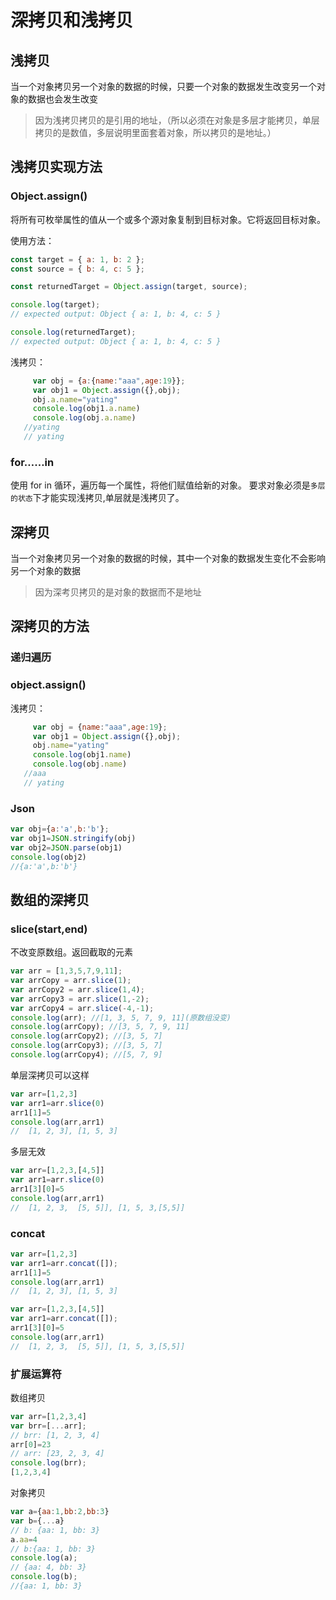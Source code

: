 # 深拷贝和浅拷贝

## 浅拷贝
当一个对象拷贝另一个对象的数据的时候，只要一个对象的数据发生改变另一个对象的数据也会发生改变

> 因为浅拷贝拷贝的是引用的地址，（所以必须在对象是多层才能拷贝，单层拷贝的是数值，多层说明里面套着对象，所以拷贝的是地址。）

## 浅拷贝实现方法

### Object.assign()
将所有可枚举属性的值从一个或多个源对象复制到目标对象。它将返回目标对象。

使用方法：
```js
const target = { a: 1, b: 2 };
const source = { b: 4, c: 5 };

const returnedTarget = Object.assign(target, source);

console.log(target);
// expected output: Object { a: 1, b: 4, c: 5 }

console.log(returnedTarget);
// expected output: Object { a: 1, b: 4, c: 5 }

```

浅拷贝：
```js
     var obj = {a:{name:"aaa",age:19}};
     var obj1 = Object.assign({},obj);
     obj.a.name="yating"
     console.log(obj1.a.name)
     console.log(obj.a.name)
   //yating
   // yating
```

### for……in
使用  for  in 循环，遍历每一个属性，将他们赋值给新的对象。
要求对象必须是`多层的状态`下才能实现浅拷贝,单层就是浅拷贝了。

## 深拷贝
当一个对象拷贝另一个对象的数据的时候，其中一个对象的数据发生变化不会影响另一个对象的数据

> 因为深考贝拷贝的是对象的数据而不是地址

## 深拷贝的方法

### 递归遍历

### object.assign()
浅拷贝：
```js
     var obj = {name:"aaa",age:19};
     var obj1 = Object.assign({},obj);
     obj.name="yating"
     console.log(obj1.name)
     console.log(obj.name)
   //aaa
   // yating
```

### Json
```js
var obj={a:'a',b:'b'};
var obj1=JSON.stringify(obj)
var obj2=JSON.parse(obj1)
console.log(obj2)
//{a:'a',b:'b'}
```

## 数组的深拷贝

### slice(start,end)
不改变原数组。返回截取的元素
```js
var arr = [1,3,5,7,9,11];
var arrCopy = arr.slice(1);
var arrCopy2 = arr.slice(1,4);
var arrCopy3 = arr.slice(1,-2);
var arrCopy4 = arr.slice(-4,-1);
console.log(arr); //[1, 3, 5, 7, 9, 11](原数组没变)
console.log(arrCopy); //[3, 5, 7, 9, 11]
console.log(arrCopy2); //[3, 5, 7]
console.log(arrCopy3); //[3, 5, 7]
console.log(arrCopy4); //[5, 7, 9]
```

单层深拷贝可以这样
```js
var arr=[1,2,3]
var arr1=arr.slice(0)
arr1[1]=5
console.log(arr,arr1)
//  [1, 2, 3], [1, 5, 3]

```
多层无效
```js
var arr=[1,2,3,[4,5]]
var arr1=arr.slice(0)
arr1[3][0]=5
console.log(arr,arr1)
//  [1, 2, 3,  [5, 5]], [1, 5, 3,[5,5]]
```

### concat
```js
var arr=[1,2,3]
var arr1=arr.concat([]);
arr1[1]=5
console.log(arr,arr1)
//  [1, 2, 3], [1, 5, 3]
```

```js
var arr=[1,2,3,[4,5]]
var arr1=arr.concat([]);
arr1[3][0]=5
console.log(arr,arr1)
//  [1, 2, 3,  [5, 5]], [1, 5, 3,[5,5]]
```

### 扩展运算符

数组拷贝
```js
var arr=[1,2,3,4]
var brr=[...arr];
// brr: [1, 2, 3, 4]
arr[0]=23
// arr: [23, 2, 3, 4]
console.log(brr);
[1,2,3,4]
```

对象拷贝
```js
var a={aa:1,bb:2,bb:3}
var b={...a}
// b: {aa: 1, bb: 3}
a.aa=4
// b:{aa: 1, bb: 3}
console.log(a);
// {aa: 4, bb: 3}
console.log(b);
//{aa: 1, bb: 3}
```